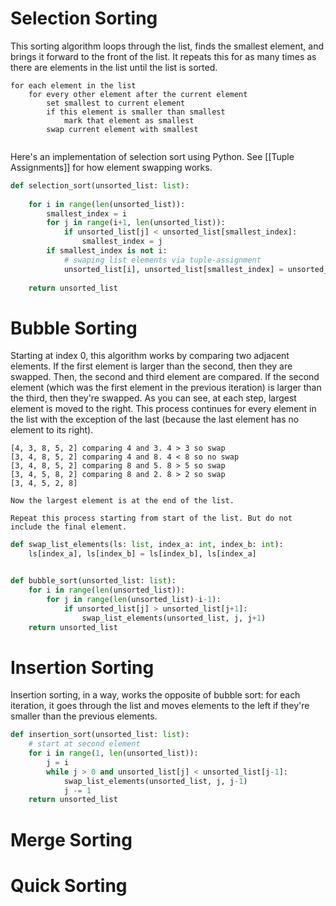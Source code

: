 # Selection Sorting
This sorting algorithm loops through the list, finds the smallest element, and brings it forward to the front of the list. It repeats this for as many times as there are elements in the list until the list is sorted.

```
for each element in the list
	for every other element after the current element
		set smallest to current element
		if this element is smaller than smallest
			mark that element as smallest
		swap current element with smallest
			
```

Here's an implementation of selection sort using Python. See [[Tuple Assignments]] for how element swapping works.
```python
def selection_sort(unsorted_list: list):
    
    for i in range(len(unsorted_list)):
        smallest_index = i
        for j in range(i+1, len(unsorted_list)):
            if unsorted_list[j] < unsorted_list[smallest_index]:
                smallest_index = j
        if smallest_index is not i:
            # swaping list elements via tuple-assignment
            unsorted_list[i], unsorted_list[smallest_index] = unsorted_list[smallest_index], unsorted_list[i]
    
    return unsorted_list
```


# Bubble Sorting
Starting at index 0, this algorithm works by comparing two adjacent elements. If the first element is larger than the second, then they are swapped. Then, the second and third element are compared. If the second element (which was the first element in the previous iteration) is larger than the third, then they're swapped. As you can see, at each step, largest element is moved to the right. This process continues for every element in the list with the exception of the last (because the last element has no element to its right).

```
[4, 3, 8, 5, 2] comparing 4 and 3. 4 > 3 so swap
[3, 4, 8, 5, 2] comparing 4 and 8. 4 < 8 so no swap
[3, 4, 8, 5, 2] comparing 8 and 5. 8 > 5 so swap
[3, 4, 5, 8, 2] comparing 8 and 2. 8 > 2 so swap
[3, 4, 5, 2, 8]

Now the largest element is at the end of the list.

Repeat this process starting from start of the list. But do not include the final element.
```

```python
def swap_list_elements(ls: list, index_a: int, index_b: int):
    ls[index_a], ls[index_b] = ls[index_b], ls[index_a]


def bubble_sort(unsorted_list: list):
    for i in range(len(unsorted_list)):
        for j in range(len(unsorted_list)-i-1):
            if unsorted_list[j] > unsorted_list[j+1]:
                swap_list_elements(unsorted_list, j, j+1)
    return unsorted_list
```


# Insertion Sorting
Insertion sorting, in a way, works the opposite of bubble sort: for each iteration, it goes through the list and moves elements to the left if they're smaller than the previous elements.

```python
def insertion_sort(unsorted_list: list):
	# start at second element
    for i in range(1, len(unsorted_list)):
        j = i
        while j > 0 and unsorted_list[j] < unsorted_list[j-1]:
            swap_list_elements(unsorted_list, j, j-1)
            j -= 1
    return unsorted_list
```


# Merge Sorting


# Quick Sorting
